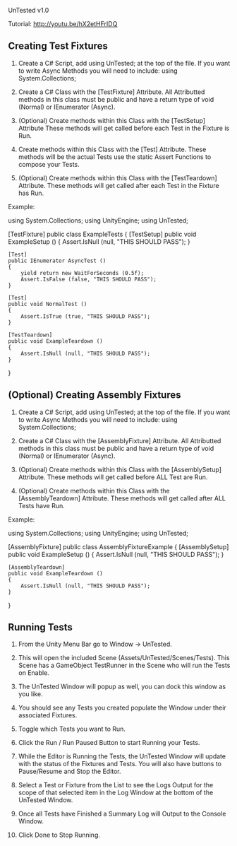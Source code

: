 UnTested v1.0

Tutorial: http://youtu.be/hX2etHFrIDQ

Creating Test Fixtures
----------------------
1. Create a C# Script, add using UnTested; at the top of the file.
If you want to write Async Methods you will need to include:
using System.Collections;

2. Create a C# Class with the [TestFixture] Attribute.
All Attributted methods in this class must be public and have a return type of
void (Normal) or IEnumerator (Async).

3. (Optional) Create methods within this Class with the [TestSetup] Attribute These methods will get called before each Test in the Fixture is Run.

4. Create methods within this Class with the [Test] Attribute. These methods will be the actual Tests use the static Assert Functions to compose your Tests.

5. (Optional) Create methods within this Class with the [TestTeardown] Attribute. These methods will get called after each Test in the Fixture has Run.

Example:

using System.Collections;
using UnityEngine;
using UnTested;

[TestFixture]
public class ExampleTests 
{
	[TestSetup]
	public void ExampleSetup ()
	{
		Assert.IsNull (null, "THIS SHOULD PASS");
	}

	[Test]
	public IEnumerator AsyncTest ()
	{
		yield return new WaitForSeconds (0.5f);
		Assert.IsFalse (false, "THIS SHOULD PASS");
	}

	[Test]
	public void NormalTest ()
	{
		Assert.IsTrue (true, "THIS SHOULD PASS");
	}

	[TestTeardown]
	public void ExampleTeardown ()
	{
		Assert.IsNull (null, "THIS SHOULD PASS");
	}
}

(Optional) Creating Assembly Fixtures
-------------------------------------
1. Create a C# Script, add using UnTested; at the top of the file.
If you want to write Async Methods you will need to include:
using System.Collections;

2. Create a C# Class with the [AssemblyFixture] Attribute.
All Attributted methods in this class must be public and have a return type of
void (Normal) or IEnumerator (Async).

3. (Optional) Create methods within this Class with the [AssemblySetup] Attribute. These methods will get called before ALL Test are Run.

4. (Optional) Create methods within this Class with the [AssemblyTeardown] Attribute. These methods will get called after ALL Tests have Run.

Example:

using System.Collections;
using UnityEngine;
using UnTested;

[AssemblyFixture]
public class AssemblyFixtureExample 
{
	[AssemblySetup]
	public void ExampleSetup ()
	{
		Assert.IsNull (null, "THIS SHOULD PASS");
	}

	[AssemblyTeardown]
	public void ExampleTeardown ()
	{
		Assert.IsNull (null, "THIS SHOULD PASS");
	}
}

Running Tests
-------------
1. From the Unity Menu Bar go to Window -> UnTested.

2. This will open the included Scene (Assets/UnTested/Scenes/Tests).
This Scene has a GameObject TestRunner in the Scene who will run the Tests on Enable.

3. The UnTested Window will popup as well, you can dock this window as you like.

4. You should see any Tests you created populate the Window under their associated Fixtures.

5. Toggle which Tests you want to Run.

6. Click the Run / Run Paused Button to start Running your Tests.

7. While the Editor is Running the Tests, the UnTested Window will update with the status of the
Fixtures and Tests. You will also have buttons to Pause/Resume and Stop the Editor.

8. Select a Test or Fixture from the List to see the Logs Output for the scope of that selected item
in the Log Window at the bottom of the UnTested Window.

9. Once all Tests have Finished a Summary Log will Output to the Console Window. 

10. Click Done to Stop Running.
